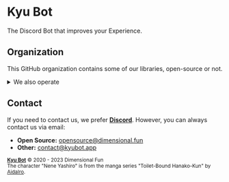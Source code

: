 # Kyu Bot

The Discord Bot that improves your Experience.

## Organization

This GitHub organization contains some of our libraries, open-source or not.

<details>
  <summary>We also operate</summary>
  
  - The **kyubot.app** domain.
  - [**@KyuDiscord**](https://twitter.com/KyuDiscord) on Twitter.
  
</details>

## Contact

If you need to contact us, we prefer [**Discord**](https://kyubot.app/discord). However, you can always contact us via email:

- **Open Source:** opensource@dimensional.fun
- **Other:** contact@kyubot.app

<sub>
<a href="https://kyubot.app"><strong>Kyu Bot</strong></a> &copy; 2020 - 2023 Dimensional Fun
<br>
The character "Nene Yashiro" is from the manga series "Toilet-Bound Hanako-Kun" by <a href="https://twitter.com/AidaIro2009">AidaIro</a>.
</sub>
